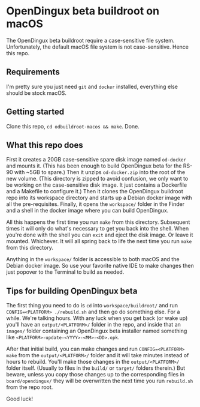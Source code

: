 # OpenDingux beta buildroot on macOS

The OpenDingux beta buildroot require a case-sensitive file system. Unfortunately, the default macOS file system is not case-sensitive. Hence this repo.

## Requirements

I'm pretty sure you just need `git` and `docker` installed, everything else should be stock macOS.

## Getting started

Clone this repo, `cd odbuildroot-macos && make`. Done.

## What this repo does

First it creates a 20GB case-sensitive spare disk image named `od-docker` and mounts it. (This has been enough to build OpenDingux beta for the RS-90 with ~5GB to spare.) Then it unzips `od-docker.zip` into the root of the new volume. (This directory is zipped to avoid confusion, we only want to be working on the case-sensitive disk image. It just contains a Dockerfile and a Makefile to configure it.) Then it clones the OpenDingux buildroot repo into its workspace directory and starts up a Debian docker image with all the pre-requisites. Finally, it opens the `workspace/` folder in the Finder and a shell in the docker image where you can build OpenDingux.

All this happens the first time you run `make` from this directory. Subsequent times it will only do what's necessary to get you back into the shell. When you're done with the shell you can `exit` and eject the disk image. Or leave it mounted. Whichever. It will all spring back to life the next time you run `make` from this directory.

Anything in the `workspace/` folder is accessible to both macOS and the Debian docker image. So use your favorite native IDE to make changes then just popover to the Terminal to build as needed.

## Tips for building OpenDingux beta

The first thing you need to do is `cd` into `workspace/buildroot/` and run `CONFIG=<PLATFORM> ./rebuild.sh` and then go do something else. For a while. We're talking hours. With any luck when you get back (or wake up) you'll have an `output/<PLATFORM>/` folder in the repo, and inside that an `images/` folder containing an OpenDingux beta installer named something like `<PLATFORM>-update-<YYYY>-<MM>-<DD>.opk`.

After that initial build, you can make changes and run `CONFIG=<PLATFORM> make` from the `output/<PLATFORM>/` folder and it will take minutes instead of hours to rebuild. You'll make those changes in the `output/<PLATFORM>/` folder itself. (Usually to files in the `build/` or `target/` folders therein.) But beware, unless you copy those changes up to the corresponding files in `board/opendingux/` they will be overwritten the next time you run `rebuild.sh` from the repo root.

Good luck!